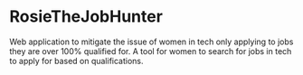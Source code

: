 # RosieTheJobHunter
Web application to mitigate the issue of women in tech only applying to jobs they are over 100% qualified for. A tool for women to search for jobs in tech to apply for based on qualifications.
